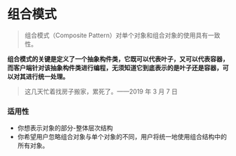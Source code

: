 # 组合模式

> 组合模式（Composite Pattern）对单个对象和组合对象的使用具有一致性。

**组合模式的关键是定义了一个抽象构件类，它既可以代表叶子，又可以代表容器，而客户端针对该抽象构件类进行编程，无须知道它到底表示的是叶子还是容器，可以对其进行统一处理。**

> 这几天忙着找房子搬家，累死了。——2019 年 3 月 7 日

### 适用性

- 你想表示对象的部分-整体层次结构
- 你希望用户忽略组合对象与单个对象的不同，用户将统一地使用组合结构中的所有对象。
